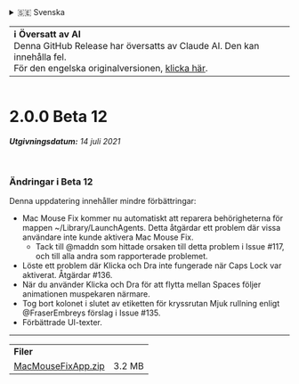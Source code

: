 <details>
<summary>🇸🇪 Svenska</summary>

[🇬🇧 English (GitHub)](https://github.com/noah-nuebling/mac-mouse-fix/releases/tag/2.0.0-Beta-12)\
[🇦🇩 Català](https://redirect.macmousefix.com/?target=mmf-release&tag=2.0.0-Beta-12&locale=ca)\
[🇩🇪 Deutsch](https://redirect.macmousefix.com/?target=mmf-release&tag=2.0.0-Beta-12&locale=de)\
[🇪🇸 Español](https://redirect.macmousefix.com/?target=mmf-release&tag=2.0.0-Beta-12&locale=es)\
[🇫🇷 Français](https://redirect.macmousefix.com/?target=mmf-release&tag=2.0.0-Beta-12&locale=fr)\
[🇮🇩 Indonesia](https://redirect.macmousefix.com/?target=mmf-release&tag=2.0.0-Beta-12&locale=id)\
[🇮🇹 Italiano](https://redirect.macmousefix.com/?target=mmf-release&tag=2.0.0-Beta-12&locale=it)\
[🇭🇺 Magyar](https://redirect.macmousefix.com/?target=mmf-release&tag=2.0.0-Beta-12&locale=hu)\
[🇳🇱 Nederlands](https://redirect.macmousefix.com/?target=mmf-release&tag=2.0.0-Beta-12&locale=nl)\
[🇵🇱 Polski](https://redirect.macmousefix.com/?target=mmf-release&tag=2.0.0-Beta-12&locale=pl)\
[🇧🇷 Português (Brasil)](https://redirect.macmousefix.com/?target=mmf-release&tag=2.0.0-Beta-12&locale=pt-BR)\
[🇵🇹 Português (Portugal)](https://redirect.macmousefix.com/?target=mmf-release&tag=2.0.0-Beta-12&locale=pt-PT)\
[🇷🇴 Română](https://redirect.macmousefix.com/?target=mmf-release&tag=2.0.0-Beta-12&locale=ro)\
**🇸🇪 Svenska**\
[🇻🇳 Tiếng Việt](https://redirect.macmousefix.com/?target=mmf-release&tag=2.0.0-Beta-12&locale=vi)\
[🇹🇷 Türkçe](https://redirect.macmousefix.com/?target=mmf-release&tag=2.0.0-Beta-12&locale=tr)\
[🇨🇿 Čeština](https://redirect.macmousefix.com/?target=mmf-release&tag=2.0.0-Beta-12&locale=cs)\
[🇬🇷 Ελληνικά](https://redirect.macmousefix.com/?target=mmf-release&tag=2.0.0-Beta-12&locale=el)\
[🇷🇺 Русский](https://redirect.macmousefix.com/?target=mmf-release&tag=2.0.0-Beta-12&locale=ru)\
[🇺🇦 Українська](https://redirect.macmousefix.com/?target=mmf-release&tag=2.0.0-Beta-12&locale=uk)\
[🇮🇱 עברית](https://redirect.macmousefix.com/?target=mmf-release&tag=2.0.0-Beta-12&locale=he)\
[🇸🇦 العربية](https://redirect.macmousefix.com/?target=mmf-release&tag=2.0.0-Beta-12&locale=ar)\
[🇮🇳 हिन्दी](https://redirect.macmousefix.com/?target=mmf-release&tag=2.0.0-Beta-12&locale=hi)\
[🇹🇭 ไทย](https://redirect.macmousefix.com/?target=mmf-release&tag=2.0.0-Beta-12&locale=th)\
[🇨🇳 中文 (简体)](https://redirect.macmousefix.com/?target=mmf-release&tag=2.0.0-Beta-12&locale=zh-Hans)\
[🇨🇳 中文 (繁體)](https://redirect.macmousefix.com/?target=mmf-release&tag=2.0.0-Beta-12&locale=zh-Hant)\
[🇭🇰 中文（香港)](https://redirect.macmousefix.com/?target=mmf-release&tag=2.0.0-Beta-12&locale=zh-HK)\
[🇯🇵 日本語](https://redirect.macmousefix.com/?target=mmf-release&tag=2.0.0-Beta-12&locale=ja)\
[🇰🇷 한국어](https://redirect.macmousefix.com/?target=mmf-release&tag=2.0.0-Beta-12&locale=ko)\
[Help translate Mac Mouse Fix to different languages!](https://github.com/noah-nuebling/mac-mouse-fix/discussions/731)
</details>
<table align=><td>
<b>ℹ️ Översatt av AI</b><br>
Denna GitHub Release har översatts av Claude AI. Den kan innehålla fel.<br>
För den engelska originalversionen, <a href="https://github.com/noah-nuebling/mac-mouse-fix/releases/tag/2.0.0-Beta-12">klicka här</a>.
</td></table>

<table></table>

# 2.0.0 Beta 12
***Utgivningsdatum:** 14 juli 2021*

<br>

### Ändringar i Beta 12

Denna uppdatering innehåller mindre förbättringar:

- Mac Mouse Fix kommer nu automatiskt att reparera behörigheterna för mappen ~/Library/LaunchAgents. Detta åtgärdar ett problem där vissa användare inte kunde aktivera Mac Mouse Fix.
  - Tack till @maddn som hittade orsaken till detta problem i Issue #117, och till alla andra som rapporterade problemet.
- Löste ett problem där Klicka och Dra inte fungerade när Caps Lock var aktiverat. Åtgärdar #136.
- När du använder Klicka och Dra för att flytta mellan Spaces följer animationen muspekaren närmare.
- Tog bort kolonet i slutet av etiketten för kryssrutan Mjuk rullning enligt @FraserEmbreys förslag i Issue #135.
- Förbättrade UI-texter.

---

<table align="start">
<tr>
    <td colspan=2>
        <b>Filer</b>
    </td>
</tr>
<tr>
    <td><a href="https://github.com/noah-nuebling/mac-mouse-fix/releases/download/2.0.0-Beta-12/MacMouseFixApp.zip">MacMouseFixApp.zip</a></td>
    <td>3.2 MB</td>
</tr>
</table>